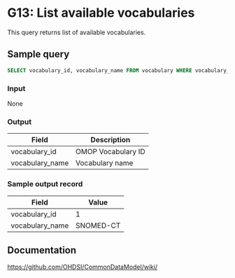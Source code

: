 # G13: List available vocabularies

This query returns list of available vocabularies.

## Sample query
```sql
SELECT vocabulary_id, vocabulary_name FROM vocabulary WHERE vocabulary_id IS NOT NULL;
```

### Input

None

### Output

| Field |  Description |
| --- | --- |
|  vocabulary_id |  OMOP Vocabulary ID |
|  vocabulary_name |  Vocabulary name |

### Sample output record

| Field |  Value |
| --- | --- |
|  vocabulary_id |  1 |
|  vocabulary_name |  SNOMED-CT |

## Documentation
https://github.com/OHDSI/CommonDataModel/wiki/
